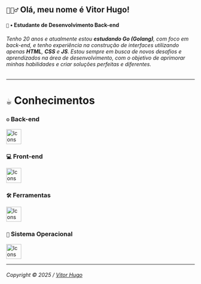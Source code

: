 <div>
  <h2><code>🙋🏽‍♂️</code> Olá, meu nome é Vitor Hugo!</h2>
  <h4><code>🧠</code> • Estudante de Desenvolvimento Back-end</h4>
</div>

###### Tenho 20 anos e atualmente estou **estudando Go (Golang)**, com foco em back-end, e tenho experiência na construção de interfaces utilizando apenas **HTML**, **CSS** e **JS**. Estou sempre em busca de novos desafios e aprendizados na área de desenvolvimento, com o objetivo de aprimorar minhas habilidades e criar soluções perfeitas e diferentes.

---

<div>
  <h1><code>☕️</code> Conhecimentos</h1>
  <!-- Back-end -->
  <h3><code>⚙️</code> Back-end</h3>
  <img src="https://skillicons.dev/icons?i=lua,go&theme=dark" height="40" alt="Icons Back-end" />
  <!-- Back-end -->
  <h3><code>💻</code> Front-end</h3>
  <img src="https://skillicons.dev/icons?i=html,css,js,ts,react,vite,next,vue,sass&theme=dark" height="40" alt="Icons Back-end" />
  <!-- Ferramentas -->
  <h3><code>🛠️</code> Ferramentas</h3>
  <img src="https://skillicons.dev/icons?i=git,github,vscode,figma,cursor&theme=dark" height="40" alt="Icons Ferramentas" />
  <!-- Sistema Operacional -->
  <h3><code>🚀</code> Sistema Operacional</h3>
  <img src="https://skillicons.dev/icons?i=windows&theme=dark" height="40" alt="Icons Sistema Operacional" />
</div>

---

###### Copyright © 2025 / [Vitor Hugo](https://github.com/vittorrdev)
